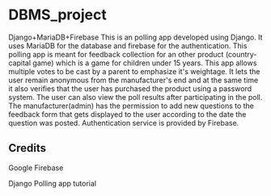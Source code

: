 # DBMS_project
Django+MariaDB+Firebase
This is an polling app developed using Django. It uses MariaDB for the database and firebase for the authentication.
This polling app is meant for feedback collection for an other product (country-capital game) which is a game for children under 15 years. This app allows multiple votes to be cast by a parent to emphasize it's weightage. It lets the user remain anonymous from the manufacturer's end and at the same time it also verifies that the user has purchased the product using a password system.
The user can also view the poll results after participating in the poll.
The manufacturer(admin) has the permission to add new questions to the feedback form that gets displayed to the user according to the date the question was posted.
Authentication service is provided by Firebase.

## Credits
Google Firebase

Django Polling app tutorial

